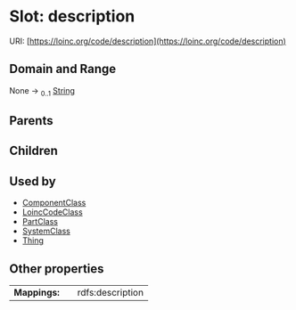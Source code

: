 
# Slot: description




URI: [https://loinc.org/code/description](https://loinc.org/code/description)


## Domain and Range

None &#8594;  <sub>0..1</sub> [String](types/String.md)

## Parents


## Children


## Used by

 * [ComponentClass](ComponentClass.md)
 * [LoincCodeClass](LoincCodeClass.md)
 * [PartClass](PartClass.md)
 * [SystemClass](SystemClass.md)
 * [Thing](Thing.md)

## Other properties

|  |  |  |
| --- | --- | --- |
| **Mappings:** | | rdfs:description |

